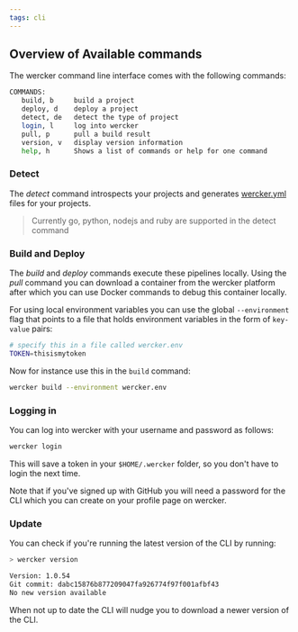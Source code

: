 ```yaml
---
tags: cli
---
```


## Overview of Available commands

The wercker command line interface comes with the following commands:

```bash
COMMANDS:
   build, b     build a project
   deploy, d    deploy a project
   detect, de   detect the type of project
   login, l     log into wercker
   pull, p      pull a build result
   version, v   display version information
   help, h      Shows a list of commands or help for one command
```

### Detect

The *detect* command introspects your projects and generates
[wercker.yml](/learn/wercker-yml/introduction.html) files for your
projects.

> Currently go, python, nodejs and ruby are supported in the detect
> command

### Build and Deploy

The *build* and *deploy* commands execute these pipelines locally. Using
the *pull* command you can download a container from the wercker
platform after which you can use Docker commands to debug this container locally.

For using local environment variables you can use the global
`--environment` flag that points to a file that holds environment
variables in the form of `key-value` pairs:

```sh
# specify this in a file called wercker.env
TOKEN=thisismytoken
```

Now for instance use this in the `build` command:

```sh
wercker build --environment wercker.env
```

### Logging in

You can log into wercker with your username and password as follows:

```sh
wercker login
```

This will save a token in your `$HOME/.wercker` folder, so you don't
have to login the next time.

Note that if you've signed up with GitHub you will need a password for the CLI
which you can create on your profile page on wercker.

### Update

You can check if you're running the latest version of the CLI by
running:

```sh
> wercker version

Version: 1.0.54
Git commit: dabc15876b877209047fa926774f97f001afbf43
No new version available
```

When not up to date the CLI will nudge you to download a newer version
of the CLI.
